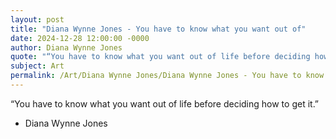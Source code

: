 ```yaml
---
layout: post
title: "Diana Wynne Jones - You have to know what you want out of"
date: 2024-12-28 12:00:00 -0000
author: Diana Wynne Jones
quote: "“You have to know what you want out of life before deciding how to get it.”"
subject: Art
permalink: /Art/Diana Wynne Jones/Diana Wynne Jones - You have to know what you want out of
---
```


“You have to know what you want out of life before deciding how to get it.”

- Diana Wynne Jones
